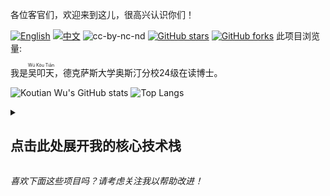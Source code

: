 <!-- # 吴叩天的技能矩阵 -->
各位客官们，欢迎来到这儿，很高兴认识你们！

[![English](https://img.shields.io/badge/lang-English-blue.svg)](README.md) [![中文](https://img.shields.io/badge/lang-中文-brown.svg)](README.CN.md) ![cc-by-nc-nd](https://img.shields.io/badge/License-CC%20BY--NC--ND%204.0-lightgrey.svg) [![GitHub stars](https://img.shields.io/github/stars/ktwu01/ktwu01)](https://github.com/ktwu01/ktwu01) [![GitHub forks](https://img.shields.io/github/forks/ktwu01/ktwu01)](https://github.com/ktwu01/ktwu01/fork) 此项目浏览量:  <img src="https://profile-counter.glitch.me/ktwu01/count.svg?" width="130" height="15">


我是<ruby>吴叩天<rp>(</rp><rt>Wú Kòu Tiān</rt><rp>)</ruby>，德克萨斯大学奥斯汀分校24级在读博士。


<!-- use https://gh-stats-gen.vercel.app/ to create one dashboard -->
![Koutian Wu's GitHub stats](https://github-readme-stats.vercel.app/api?username=ktwu01&rank_icon=github) ![Top Langs](https://github-readme-stats.vercel.app/api/top-langs/?username=ktwu01&layout=compact&hide_progress=true&langs_count=10)
<!-- Top Langs: langs_count no more than 14, or langs_count displayed can be less than 10) -->

<!-- 
I am …

- 🎓 Proud Longhorn from **UT Austin** '23 🤘
- 👨‍💻 Former Front-end Engineer Intern **@ [SHEIN](https://github.com/sheinsight)**
- 👨‍💻 Former Front-end Developer **@ [Hokdo](https://github.com/hokdo)**

-->

<details>
<summary>

## 点击此处展开我的核心技术栈
</summary>

| 技术领域 | 作品集 | 熟练程度 |
|---------|--------|---|
| **[Python](./python/)** | 科学计算与数据分析 | 熟练 |
| **[MATLAB](./matlab/)** | 信号处理与气象学 | 熟练 |
| **[Fortran](./fortran/)** | Fortran | 中级 |
| **[Web](./web/)** | HTML/CSS/JS 与可视化 | 熟练 |
| **[Shell](./shell/)** | 系统配置与自动化 | 中级 |
| **[Academic](./academic/)** | 学术资源与指南 | 熟练 |

## 按应用领域

- 🌍 **地球科学建模**: Python + HPC + MATLAB
- 📊 **数据科学**: Python + 可视化
- 🎓 **学术资源**: 申请指南 + 资源整理

## 快速导航

- 🔬 **研究方向**: 陆地表面建模、气象学、时间序列分析
- 💻 **计算平台**: HPC集群 (TACC, NCAR)、并行处理
- 📈 **学术成果**: 同行评议研究的文章与代码

---

我的联系方式（邮件）: <img src=".assets/email.png" alt="email" width="130" height="15">

[![GitHub stars](https://img.shields.io/github/stars/ktwu01/ktwu01)](https://github.com/ktwu01/ktwu01)
[![GitHub forks](https://img.shields.io/github/forks/ktwu01/ktwu01)](https://github.com/ktwu01/ktwu01/fork)

</details>



<i>喜欢下面这些项目吗？请考虑关注我以帮助改进！</i>
